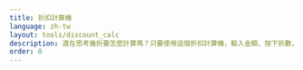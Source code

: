 ```yaml
---
title: 折扣計算機
language: zh-tw
layout: tools/discount_calc
description: 還在思考幾折要怎麼計算嗎？只要使用這個折扣計算機，輸入金額、按下折數，就可以得到折扣金額，不需要再思考怎麼計算了！
order: 0
---
```


